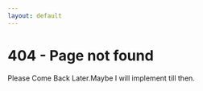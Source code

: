 ```yaml
---
layout: default
---
```


# 404 - Page not found

Please Come Back Later.Maybe I will implement till then.  

